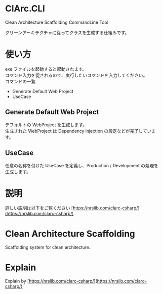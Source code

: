 # ClArc.CLI
Clean Architecture Scaffolding CommandLine Tool

クリーンアーキテクチャに従ってクラスを生成する仕組みです。

# 使い方
exe ファイルを起動すると起動されます。  
コマンド入力を促されるので、実行したいコマンドを入力してください。  
コマンドの一覧  
- Generate Default Web Project
- UseCase

## Generate Default Web Project
デフォルトの WebProject を生成します。  
生成された WebProject は Dependency Injection の設定などが完了しています。  

## UseCase
任意の名称を付けた UseCase を定義し、Production / Development の処理を生成します。  

# 説明
詳しい説明は以下をご覧ください
[https://nrslib.com/clarc-csharp/](https://nrslib.com/clarc-csharp/)

# Clean Architecture Scaffolding
Scaffolding system for clean architecture.

# Explain
Explain by [https://nrslib.com/clarc-csharp/](https://nrslib.com/clarc-csharp/)
